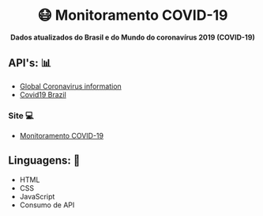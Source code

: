 <h1 align="center">😷 Monitoramento COVID-19</h1>
<p align="center">
  <strong>Dados atualizados do Brasil e do Mundo do coronavírus 2019 (COVID-19)</strong>
</p>



## API's: 📊

- [Global Coronavirus information](https://coronavirus-19-api.herokuapp.com/)
- [Covid19 Brazil](https://covid19-brazil-api-docs.now.sh/)

### Site 💻

- [Monitoramento COVID-19](https://player-musica-projeto.netlify.app/)

## Linguagens: 🚀
- HTML
- CSS
- JavaScript
- Consumo de API
